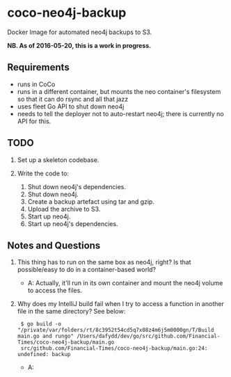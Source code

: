 coco-neo4j-backup
=================

Docker Image for automated neo4j backups to S3.

**NB. As of 2016-05-20, this is a work in progress.**

Requirements
------------

* runs in CoCo
* runs in a different container, but mounts the neo container's filesystem
so that it can do rsync and all that jazz
* uses fleet Go API to shut down neo4j
* needs to tell the deployer not to auto-restart neo4j; there is currently
no API for this.


TODO
----

1. Set up a skeleton codebase.
1. Write the code to:

    1. Shut down neo4j's dependencies.
    1. Shut down neo4j.
    1. Create a backup artefact using tar and gzip.
    1. Upload the archive to S3.
    1. Start up neo4j.
    1. Start up neo4j's dependencies.


Notes and Questions
-------------------

1. This thing has to run on the same box as neo4j, right? Is that possible/easy to do in a container-based world?

    * A: Actually, it'll run in its own container and mount the neo4j volume to access the files.
    
2. Why does my IntelliJ build fail when I try to access a function in another file in the same directory? See below:

        $ go build -o "/private/var/folders/rt/8c3952t54cd5q7x08z4m6j5m0000gn/T/Build main.go and rungo" /Users/dafydd/dev/go/src/github.com/Financial-Times/coco-neo4j-backup/main.go
        src/github.com/Financial-Times/coco-neo4j-backup/main.go:24: undefined: backup

    * A: 